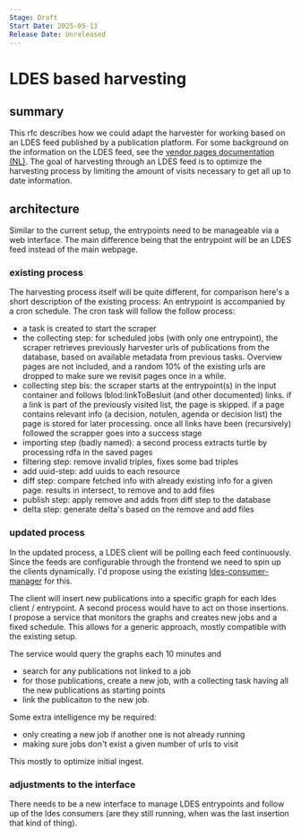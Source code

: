 ```yaml
---
Stage: Draft
Start Date: 2025-05-13
Release Date: Unreleased
---
```


# LDES based harvesting

## summary
This rfc describes how we could adapt the harvester for working based on an LDES feed published by a publication platform. For some background on the information on the LDES feed, see the [vendor pages documentation (NL)](https://lblod.github.io/pages-vendors/#/docs/publicatie-feed). The goal of harvesting through an LDES feed is to optimize the harvesting process by limiting the amount of visits necessary to get all up to date information. 


## architecture
Similar to the current setup, the entrypoints need to be manageable via a web interface. The main difference being that the entrypoint will be an LDES feed instead of the main webpage.

### existing process
The harvesting process itself will be quite different, for comparison here's a short description of the existing process:
An entrypoint is accompanied by a cron schedule. The cron task will follow the follow process:
- a task is created to start the scraper
- the collecting step: for scheduled jobs (with only one entrypoint), the scraper retrieves previously harvester urls of publications from the database, based on available metadata from previous tasks. Overview pages are not included, and a random 10% of the existing urls are dropped to make sure we revisit pages once in a while.
- collecting step bis: the scraper starts at the entrypoint(s) in the input container and follows lblod:linkToBesluit (and other documented) links. if a link is part of the previously visited list, the page is skipped. if a page contains relevant info (a decision, notulen, agenda or decision list) the page is stored for later processing. once all links have been (recursively) followed the scrapper goes into a success stage
- importing step (badly named): a second process extracts turtle by processing rdfa in the saved pages
- filtering step: remove invalid triples, fixes some bad triples
- add uuid-step: add uuids to each resource
- diff step: compare fetched info with already existing info for a given page. results in intersect, to remove and to add files
- publish step: apply remove and adds from diff step to the database
- delta step: generate delta's based on the remove and add files


### updated process
In the updated process, a LDES client will be polling each feed continuously. Since the feeds are configurable through the frontend we need to spin up the clients dynamically. I'd propose using the existing [ldes-consumer-manager](https://github.com/redpencilio/ldes-consumer-manager) for this.

The client will insert new publications into a specific graph for each ldes client / entrypoint. A second process would have to act on those insertions. I propose a service that monitors the graphs and creates new jobs and a fixed schedule. This allows for a generic approach, mostly compatible with the existing setup. 

The service would query the graphs each 10 minutes and 
- search for any publications not linked to a job
- for those publications, create a new job, with a collecting task having all the new publications as starting points
- link the publicaiton to the new job.

Some extra intelligence my be required:
- only creating a new job if another one is not already running
- making sure jobs don't exist a given number of urls to visit

This mostly to optimize initial ingest.

### adjustments to the interface
There needs to be a new interface to manage LDES entrypoints and follow up of the ldes consumers (are they still running, when was the last insertion that kind of thing). 
